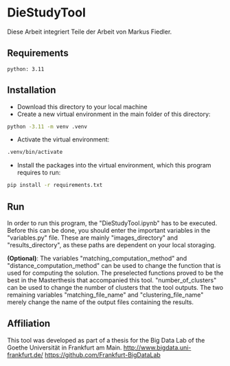 # DieStudyTool

Diese Arbeit integriert Teile der Arbeit von Markus Fiedler.

## Requirements
```text
python: 3.11
```

## Installation
- Download this directory to your local machine
- Create a new virtual environment in the main folder of this directory:
```bash
python -3.11 -m venv .venv
```
- Activate the virtual environment:
```bash
.venv/bin/activate
```
- Install the packages into the virtual environment, which this program requires to run:
```bash
pip install -r requirements.txt
```

## Run
In order to run this program, the "DieStudyTool.ipynb" has to be executed. Before this can be done, you should enter the important variables in the "variables.py" file. These are mainly "images_directory" and "results_directory", as these paths are dependent on your local storaging.

**(Optional)**: The variables "matching_computation_method" and "distance_computation_method" can be used to change the function that is used for computing the solution. The preselected functions proved to be the best in the Masterthesis that accompanied this tool. "number_of_clusters" can be used to change the number of clusters that the tool outputs. The two remaining variables "matching_file_name" and "clustering_file_name" merely change the name of the output files containing the results.

## Affiliation
This tool was developed as part of a thesis for the Big Data Lab of the Goethe Universität in Frankfurt am Main.
http://www.bigdata.uni-frankfurt.de/
https://github.com/Frankfurt-BigDataLab
